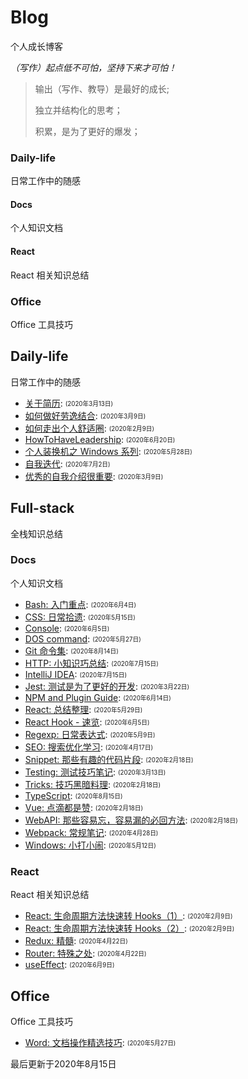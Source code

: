 
# Blog
个人成长博客

*（写作）起点低不可怕，坚持下来才可怕！*

> 输出（写作、教导）是最好的成长;
> 
> 独立并结构化的思考；
> 
> 积累，是为了更好的爆发；
> 

### Daily-life
日常工作中的随感


#### Docs
个人知识文档


#### React
React 相关知识总结


### Office
Office 工具技巧


## Daily-life
日常工作中的随感

- [关于简历](/daily-life/AboutResume.md): <sub><sup>(2020年3月13日)</sup></sub>
- [如何做好劳逸结合](/daily-life/CombineExertionAndRest.md): <sub><sup>(2020年3月9日)</sup></sub>
- [如何走出个人舒适圈](/daily-life/GetOutOfYourComfortZone.md): <sub><sup>(2020年2月9日)</sup></sub>
- [HowToHaveLeadership](/daily-life/HowToHaveLeadership.md): <sub><sup>(2020年6月20日)</sup></sub>
- [个人装换机之 Windows 系列](/daily-life/InstallSystem-windows.md): <sub><sup>(2020年5月28日)</sup></sub>
- [自我迭代](/daily-life/SelfReview.md): <sub><sup>(2020年7月2日)</sup></sub>
- [优秀的自我介绍很重要](/daily-life/TheImportantOfSelfIntroduction.md): <sub><sup>(2020年3月9日)</sup></sub>

## Full-stack
全栈知识总结


### Docs
个人知识文档

- [Bash: 入门重点](/full-stack/docs/Bash.md): <sub><sup>(2020年6月4日)</sup></sub>
- [CSS: 日常拾遗](/full-stack/docs/CSS.md): <sub><sup>(2020年5月15日)</sup></sub>
- [Console](/full-stack/docs/Console.md): <sub><sup>(2020年6月5日)</sup></sub>
- [DOS command](/full-stack/docs/Dos.md): <sub><sup>(2020年5月27日)</sup></sub>
- [Git 命令集](/full-stack/docs/Git.md): <sub><sup>(2020年8月14日)</sup></sub>
- [HTTP: 小知识巧总结](/full-stack/docs/HTTP.md): <sub><sup>(2020年7月15日)</sup></sub>
- [IntelliJ IDEA](/full-stack/docs/IntelliJ-IDEA.md): <sub><sup>(2020年7月15日)</sup></sub>
- [Jest: 测试是为了更好的开发](/full-stack/docs/Jest.md): <sub><sup>(2020年3月22日)</sup></sub>
- [NPM and Plugin Guide](/full-stack/docs/NPM.md): <sub><sup>(2020年6月14日)</sup></sub>
- [React: 总结整理](/full-stack/docs/React.md): <sub><sup>(2020年5月29日)</sup></sub>
- [React Hook - 速览](/full-stack/docs/ReactHook.md): <sub><sup>(2020年6月5日)</sup></sub>
- [Regexp: 日常表达式](/full-stack/docs/Regexp.md): <sub><sup>(2020年5月9日)</sup></sub>
- [SEO: 搜索优化学习](/full-stack/docs/SEO.md): <sub><sup>(2020年4月17日)</sup></sub>
- [Snippet: 那些有趣的代码片段](/full-stack/docs/Snippet.md): <sub><sup>(2020年2月18日)</sup></sub>
- [Testing: 测试技巧笔记](/full-stack/docs/Testing.md): <sub><sup>(2020年3月13日)</sup></sub>
- [Tricks: 技巧黑暗料理](/full-stack/docs/Tricks.md): <sub><sup>(2020年2月18日)</sup></sub>
- [TypeScript](/full-stack/docs/TypeScript.md): <sub><sup>(2020年8月15日)</sup></sub>
- [Vue: 点滴都是赞](/full-stack/docs/Vue.md): <sub><sup>(2020年2月18日)</sup></sub>
- [WebAPI: 那些容易忘，容易漏的必回方法](/full-stack/docs/WebAPI.md): <sub><sup>(2020年2月18日)</sup></sub>
- [Webpack: 常规笔记](/full-stack/docs/Webpack.md): <sub><sup>(2020年4月28日)</sup></sub>
- [Windows: 小打小闹](/full-stack/docs/Windows.md): <sub><sup>(2020年5月12日)</sup></sub>

### React
React 相关知识总结

- [React: 生命周期方法快速转 Hooks（1）](/full-stack/react/ReactLifeCycleToHooks1.md): <sub><sup>(2020年2月9日)</sup></sub>
- [React: 生命周期方法快速转 Hooks（2）](/full-stack/react/ReactLifeCycleToHooks2.md): <sub><sup>(2020年2月9日)</sup></sub>
- [Redux: 精髓](/full-stack/react/Redux.md): <sub><sup>(2020年4月22日)</sup></sub>
- [Router: 特殊之处](/full-stack/react/Router.md): <sub><sup>(2020年4月22日)</sup></sub>
- [useEffect](/full-stack/react/useEffect.md): <sub><sup>(2020年6月9日)</sup></sub>

## Office
Office 工具技巧

- [Word: 文档操作精选技巧](/office/Word.md): <sub><sup>(2020年5月27日)</sup></sub>

最后更新于2020年8月15日
